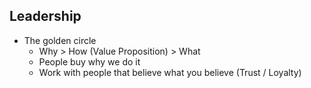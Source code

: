 ## Leadership

- The golden circle
    * Why > How (Value Proposition) > What
    * People buy why we do it
    * Work with people that believe what you believe (Trust / Loyalty)